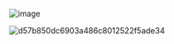 

![image](https://github.com/valraes/valraes/assets/163700085/fea80ed4-0dfb-4adc-bc90-7814d00943b7)

![d57b850dc6903a486c8012522f5ade34](https://github.com/valraes/valraes/assets/163700085/04d4323e-8218-4d07-9e62-107f804db043)
